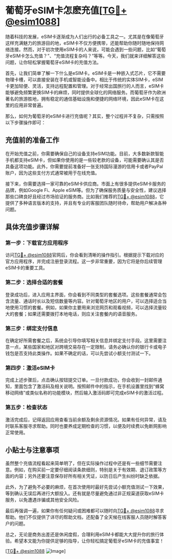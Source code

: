 # 葡萄牙eSIM卡怎麽充值[[TG💪+ @esim1088](https://t.me/s/esim1088)]

随着科技的发展，eSIM卡逐渐成为人们出行的必备工具之一。尤其是在像葡萄牙这样充满魅力的旅游目的地，eSIM卡不仅方便携带，还能帮助你随时随地保持网络连接。然而，对于初次使用eSIM卡的人来说，可能会遇到一些问题，比如“葡萄牙eSIM卡怎么充值？”、“充值流程复杂吗？”等等。今天，我们就来详细解答这些问题，让你轻松掌握葡萄牙eSIM卡的充值方法。

首先，让我们简单了解一下什么是eSIM卡。eSIM卡是一种嵌入式芯片，它不需要物理卡槽，可以直接安装在手机或智能设备中。相比于传统的实体SIM卡，eSIM卡更加轻便、灵活，支持远程配置和管理。对于经常出国旅行的人而言，eSIM卡能够避免频繁更换SIM卡的麻烦，同时提供全球化的网络服务。而葡萄牙作为欧洲著名的旅游胜地，拥有稳定的通信基础设施和便捷的网络环境，因此eSIM卡在这里的应用非常普遍。

那么，如何为葡萄牙的eSIM卡进行充值呢？其实，整个过程并不复杂，只需按照以下步骤操作即可：

## 充值前的准备工作

在开始充值之前，你需要确保自己的设备支持eSIM功能。目前，大多数新款智能手机都支持eSIM卡，但如果你使用的是一些较老款的设备，可能需要确认其是否具备这项功能。此外，你需要提前准备好一张支持国际漫游的信用卡或者PayPal账户，因为这些支付方式通常被用于在线充值。

接下来，你需要选择一家可靠的eSIM卡供应商。市面上有很多提供eSIM卡服务的品牌，例如Google Fi、Apple eSIM等。但为了确保服务质量与安全性，建议选择那些口碑良好且经过市场验证的服务商。比如我们推荐的[TG💪+ @esim1088](https://t.me/s/esim1088)，它提供了多种语言版本的支持，并且有专业的客服团队随时待命，帮助用户解决各种问题。

## 具体充值步骤详解

### 第一步：下载官方应用程序
访问[TG💪+ @esim1088](https://t.me/s/esim1088)官网后，你会看到清晰的操作指引。根据提示下载对应的官方应用程序，并完成注册登录流程。这一步非常重要，因为它将是你后续管理eSIM卡的重要工具。

### 第二步：选择合适的套餐
登录成功后，进入应用主界面，你会看到不同类型的套餐选项。这些套餐通常会包含流量、通话时长以及短信数量等内容。针对葡萄牙地区的用户，可以选择适合当地使用习惯的套餐。例如，如果你主要用来浏览网页和观看视频，可以选择流量较大的套餐；如果还需要拨打本地电话，则应关注套餐内的语音服务。

### 第三步：绑定支付信息
在确定好所需套餐之后，系统会引导你填写相关信息并绑定支付手段。这里需要注意一点，某些国家和地区对跨境交易存在一定限制，请务必确认你的银行卡或电子钱包是否支持此类操作。如果不确定的话，可以先尝试小额支付测试一下。

### 第四步：激活eSIM卡
完成上述步骤后，点击确认按钮提交订单。一旦付款成功，你会收到一封邮件通知，里面包含了激活码及相关说明。按照邮件中的指示，在手机设置里找到“蜂窝移动网络”或类似名称的功能模块，然后输入激活码即可完成eSIM卡的激活过程。

### 第五步：检查状态
激活完成后，记得返回应用查看当前余额及剩余资源情况。如果有任何异常，请及时联系客服寻求帮助。同时也要养成定期检查的习惯，以便及时续费以免断网影响正常使用。

## 小贴士与注意事项

虽然整个充值流程看起来简单明了，但在实际操作过程中还是有一些细节需要注意。例如，在购买前一定要仔细阅读条款细则，特别是关于有效期、退订政策等方面的内容；另外还要注意保存好所有相关凭证，以防日后产生纠纷时缺乏依据。

此外，为了避免不必要的麻烦，在首次使用时最好先尝试小额充值测试一下效果，等到确认无误后再进行大额投入。还有就是尽量避免通过非正规渠道获取eSIM卡服务，以免遭遇诈骗或其他安全风险。

最后再强调一遍，如果你有任何疑问或困难都可以随时向[TG💪+ @esim1088](https://t.me/s/esim1088)寻求帮助。他们不仅提供了详尽的帮助文档，还配备了全天候在线客服人员随时解答客户的问题。

总之，无论是商务出差还是休闲度假，合理利用eSIM卡都能大大提升你的旅行体验。希望本文能为你提供足够的指导，让你轻松搞定葡萄牙eSIM卡的充值事宜！

[[TG💪+ @esim1088](https://t.me/s/esim1088) ![Image](https://i.postimg.cc/4NQfJmqS/Snipaste-2025-05-13-00-14-12.png)]